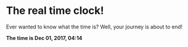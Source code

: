 # The real time clock!

Ever wanted to know what the time is? Well, your journey is about to end!

**The time is Dec 01, 2017, 04:14**